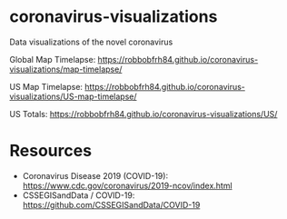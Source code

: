 # coronavirus-visualizations
Data visualizations of the novel coronavirus

Global Map Timelapse: https://robbobfrh84.github.io/coronavirus-visualizations/map-timelapse/

US Map Timelapse: https://robbobfrh84.github.io/coronavirus-visualizations/US-map-timelapse/

US Totals: https://robbobfrh84.github.io/coronavirus-visualizations/US/

# Resources 

- Coronavirus Disease 2019 (COVID-19): https://www.cdc.gov/coronavirus/2019-ncov/index.html
- CSSEGISandData / COVID-19: https://github.com/CSSEGISandData/COVID-19
